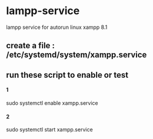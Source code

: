 # lampp-service
lampp service for autorun linux xampp 8.1 

## create a file : /etc/systemd/system/xampp.service

## run these script to enable or test
#### 1
sudo systemctl enable xampp.service
#### 2
sudo systemctl start xampp.service
